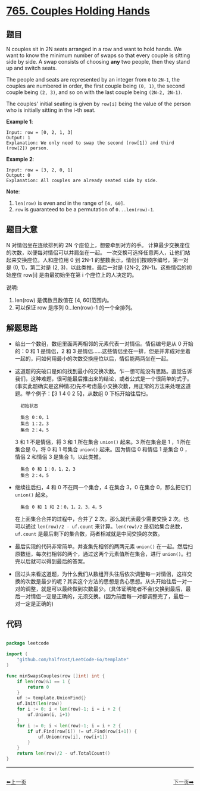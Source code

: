 # [765. Couples Holding Hands](https://leetcode.com/problems/couples-holding-hands/)


## 题目

N couples sit in 2N seats arranged in a row and want to hold hands. We want to know the minimum number of swaps so that every couple is sitting side by side. A swap consists of choosing **any** two people, then they stand up and switch seats.

The people and seats are represented by an integer from `0` to `2N-1`, the couples are numbered in order, the first couple being `(0, 1)`, the second couple being `(2, 3)`, and so on with the last couple being `(2N-2, 2N-1)`.

The couples' initial seating is given by `row[i]` being the value of the person who is initially sitting in the i-th seat.

**Example 1**:

    Input: row = [0, 2, 1, 3]
    Output: 1
    Explanation: We only need to swap the second (row[1]) and third (row[2]) person.

**Example 2**:

    Input: row = [3, 2, 0, 1]
    Output: 0
    Explanation: All couples are already seated side by side.

**Note**:

1. `len(row)` is even and in the range of `[4, 60]`.
2. `row` is guaranteed to be a permutation of `0...len(row)-1`.


## 题目大意

N 对情侣坐在连续排列的 2N 个座位上，想要牵到对方的手。 计算最少交换座位的次数，以便每对情侣可以并肩坐在一起。 一次交换可选择任意两人，让他们站起来交换座位。人和座位用 0 到 2N-1 的整数表示，情侣们按顺序编号，第一对是 (0, 1)，第二对是 (2, 3)，以此类推，最后一对是 (2N-2, 2N-1)。这些情侣的初始座位 row[i] 是由最初始坐在第 i 个座位上的人决定的。

说明:

1. len(row) 是偶数且数值在 [4, 60]范围内。  
2. 可以保证 row 是序列 0...len(row)-1 的一个全排列。  


## 解题思路

- 给出一个数组，数组里面两两相邻的元素代表一对情侣。情侣编号是从 0 开始的：0 和 1 是情侣，2 和 3 是情侣……这些情侣坐在一排，但是并非成对坐着一起的，问如何用最小的次数交换座位以后，情侣能两两坐在一起。
- 这道题的突破口是如何找到最小的交换次数。乍一想可能没有思路。直觉告诉我们，这种难题，很可能最后推出来的结论，或者公式是一个很简单的式子。(事实此题确实是这种情况)先不考虑最小交换次数，用正常的方法来处理这道题。举个例子：【3 1 4 0 2 5】，从数组 0 下标开始往后扫。

        初始状态
        
        集合 0：0，1
        集合 1：2，3
        集合 2：4，5

    3 和 1 不是情侣，将 3 和 1 所在集合 `union()` 起来。3 所在集合是 1 ，1 所在集合是 0，将 0 和 1 号集合 `union()` 起来。因为情侣 0 和情侣 1 是集合 0 ，情侣 2 和情侣 3 是集合 1，以此类推。

        集合 0 和 1：0，1，2，3
        集合 2：4，5

- 继续往后扫，4 和 0 不在同一个集合，4 在集合 3，0 在集合 0，那么把它们 `union()` 起来。

        集合 0 和 1 和 2：0，1，2，3，4，5

    在上面集合合并的过程中，合并了 2 次。那么就代表最少需要交换 2 次。也可以通过 `len(row)/2 - uf.count` 来计算。`len(row)/2` 是初始集合总数，`uf.count` 是最后剩下的集合数，两者相减就是中间交换的次数。

- 最后实现的代码非常简单。并查集先相邻的两两元素 `union()` 在一起。然后扫原数组，每次扫相邻的两个，通过这两个元素值所在集合，进行 `union()`。扫完以后就可以得到最后的答案。
- 回过头来看这道题，为什么我们从数组开头往后依次调整每一对情侣，这样交换的次数是最少的呢？其实这个方法的思想是贪心思想。从头开始往后一对一对的调整，就是可以最终做到次数最少。(具体证明笔者不会)交换到最后，最后一对情侣一定是正确的，无须交换。(因为前面每一对都调整完了，最后一对一定是正确的)


## 代码

```go

package leetcode

import (
	"github.com/halfrost/LeetCode-Go/template"
)

func minSwapsCouples(row []int) int {
	if len(row)&1 == 1 {
		return 0
	}
	uf := template.UnionFind{}
	uf.Init(len(row))
	for i := 0; i < len(row)-1; i = i + 2 {
		uf.Union(i, i+1)
	}
	for i := 0; i < len(row)-1; i = i + 2 {
		if uf.Find(row[i]) != uf.Find(row[i+1]) {
			uf.Union(row[i], row[i+1])
		}
	}
	return len(row)/2 - uf.TotalCount()
}

```
----------------------------------------------
<div style="display: flex;justify-content: space-between;align-items: center;">
<p><a href="https://books.halfrost.com/leetcode/ChapterFour/0763.Partition-Labels/">⬅️上一页</a></p>
<p><a href="https://books.halfrost.com/leetcode/ChapterFour/0766.Toeplitz-Matrix/">下一页➡️</a></p>
</div>
